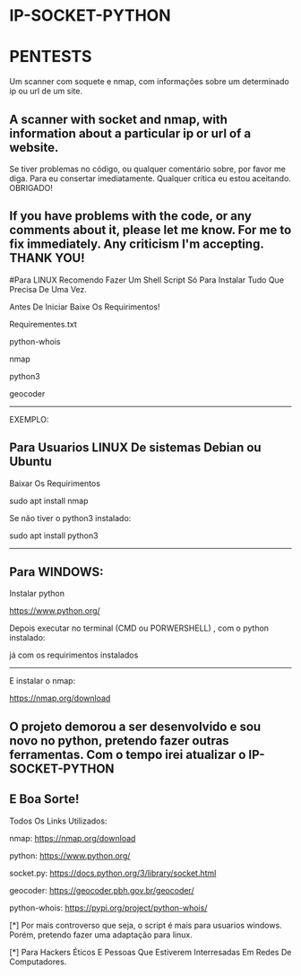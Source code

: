 # IP-SOCKET-PYTHON
# PENTESTS
Um scanner com soquete e nmap, com informações sobre um determinado ip ou url de um site.

A scanner with socket and nmap, with information about a particular ip or url of a website.
-------------------------------------------------------------------------------------------------------
Se tiver problemas no código, ou qualquer comentário sobre, por favor me diga. Para eu consertar imediatamente. Qualquer crítica eu estou aceitando. OBRIGADO!

If you have problems with the code, or any comments about it, please let me know. For me to fix immediately. Any criticism I'm accepting. THANK YOU!
-------------------------------------------------------------------------------------------------------

#Para LINUX Recomendo Fazer Um Shell Script Só Para Instalar Tudo Que Precisa De Uma Vez.

Antes De Iniciar Baixe Os Requirimentos!

Requirementes.txt

python-whois

nmap

python3

geocoder

------

EXEMPLO:

Para Usuarios LINUX De sistemas Debian ou Ubuntu 
--

Baixar Os Requirimentos

sudo apt install nmap

Se não tiver o python3 instalado:

sudo apt install python3

--------

Para WINDOWS:
--

Instalar python

https://www.python.org/

Depois executar no terminal (CMD ou PORWERSHELL) , com o python instalado:

já com os requirimentos instalados

----------
E instalar o nmap:

https://nmap.org/download

O projeto demorou a ser desenvolvido e sou novo no python, pretendo fazer outras ferramentas. Com o tempo irei atualizar o IP-SOCKET-PYTHON
--

E Boa Sorte!
--------

Todos Os Links Utilizados:

nmap: https://nmap.org/download

python: https://www.python.org/

socket.py: https://docs.python.org/3/library/socket.html

geocoder: https://geocoder.pbh.gov.br/geocoder/

python-whois: https://pypi.org/project/python-whois/


[*] Por mais controverso que seja, o script é mais para usuarios windows. Porém, pretendo fazer uma adaptação para linux.

[*] Para Hackers Éticos E Pessoas Que Estiverem Interresadas Em Redes De Computadores.





